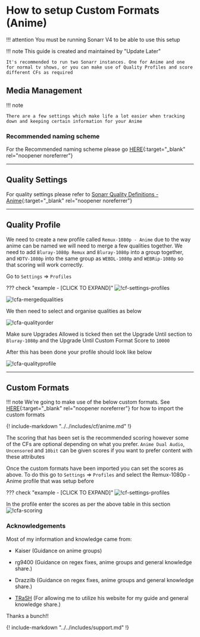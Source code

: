 # How to setup Custom Formats (Anime)

!!! attention
    You must be running Sonarr V4 to be able to use this setup

!!! note
    This guide is created and maintained by "Update Later"

    It's recommended to run two Sonarr instances. One for Anime and one for normal tv shows, or you can make use of Quality Profiles and score different CFs as required

## Media Management

!!! note

    There are a few settings which make life a lot easier when tracking down and keeping certain information for your Anime

### Recommended naming scheme

For the Recommended naming scheme please go [HERE](/sonarr/sonarr-recommended-naming-scheme/#anime-episode-format){:target="_blank" rel="noopener noreferrer"}

---

## Quality Settings

For quality settings please refer to [Sonarr Quality Definitions - Anime](/sonarr/sonarr-quality-settings-file-size/#sonarr-quality-definitions-anime-work-in-progress){:target="_blank" rel="noopener noreferrer"}

---

## Quality Profile

We need to create a new profile called `Remux-1080p - Anime` due to the way anime can be named we will need to merge a few qualities together. We need to add `Bluray-1080p Remux` and `Bluray-1080p` into a group together, and `HDTV-1080p` into the same group as `WEBDL-1080p` and `WEBRip-1080p` so that scoring will work correctly.

Go to `Settings` => `Profiles`

??? check "example - [CLICK TO EXPAND]"
    ![!cf-settings-profiles](images/cf-settings-profiles.png)

![!cfa-mergedqualities](images/cfa-mergedqualities.png)

We then need to select and organise qualities as below

![!cfa-qualityorder](images/cfa-qualityorder.png)

Make sure Upgrades Allowed is ticked then set the Upgrade Until section to `Bluray-1080p` and the Upgrade Until Custom Format Score to `10000`

After this has been done your profile should look like below

![!cfa-qualityprofile](images/cfa-qualityprofile.png)

---

## Custom Formats

!!! note
    We're going to make use of the below custom formats. See [HERE](/sonarr/){:target="_blank" rel="noopener noreferrer"} for how to import the custom formats

{! include-markdown "../../includes/cf/anime.md" !}
<!-- --8<-- "includes/cf/anime.md" -->

The scoring that has been set is the recommended scoring however some of the CFs are optional depending on what you prefer.
`Anime Dual Audio`, `Uncensored` and `10bit` can be given scores if you want to prefer content with these attributes

Once the custom formats have been imported you can set the scores as above. To do this go to `Settings` => `Profiles` and select the Remux-1080p - Anime profile that was setup before

??? check "example - [CLICK TO EXPAND]"
    ![!cf-settings-profiles](images/cf-settings-profiles.png)

In the profile enter the scores as per the above table in this section
![!cfa-scoring](images/cfa-scoring.png)

### Acknowledgements

Most of my information and knowledge came from:

- Kaiser (Guidance on anime groups)

- rg9400 (Guidance on regex fixes, anime groups and general knowledge share.)

- Drazzilb (Guidance on regex fixes, anime groups and general knowledge share.)

- [TRaSH](https://trash-guides.info/) (For allowing me to utilize his website for my guide and general knowledge share.)

Thanks a bunch!!

{! include-markdown "../../includes/support.md" !}
<!-- --8<-- "includes/support.md" -->
